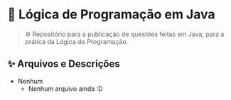 # 🧪 Lógica de Programação em Java
> ⚙️ Repositório para a publicação de questões feitas em Java, para a prática da Lógica de Programação.

## ✨ Arquivos e Descrições
* Nenhum
  * Nenhum arquivo ainda :D
